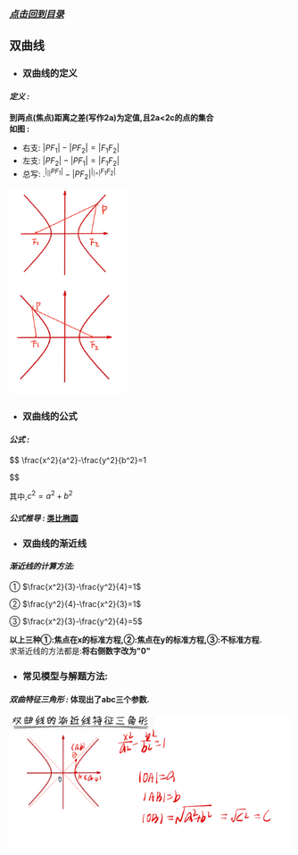 ### [*点击回到目录*](./目录.md) 
## 双曲线
- ### 双曲线的定义

#### ***定义 :***

 **到两点(焦点)距离之差(写作2a)为定值,且2a<2c的点的集合**   
 **如图 :**   
 - 右支: $|PF_1|-|PF_2|=|F_1F_2|$ 
 - 左支: $|PF_2|-|PF_1|=|F_1F_2|$ 
 - 总写: $.^|_||PF_1|-|PF_2|^|_|=|F_1F_2|$
   
 ![如果你看到此提示,说明图片未加载成功,请检查网络/下载查看本项目.](../imgs/shuangqu001.png)   
      
- ### 双曲线的公式

#### ***公式 :*** 

$$
\frac{x^2}{a^2}-\frac{y^2}{b^2}=1

$$

其中,$c^2=a^2+b^2$

#### ***公式推导 :***    [类比椭圆](./椭圆.md/#公式推导)    

- ### 双曲线的渐近线

#### ***渐近线的计算方法:***    
① $\frac{x^2}{3}-\frac{y^2}{4}=1$

② $\frac{y^2}{4}-\frac{x^2}{3}=1$   

③ $\frac{x^2}{3}-\frac{y^2}{4}=5$

**以上三种①:焦点在x的标准方程,②:焦点在y的标准方程,③:不标准方程.**   
求渐近线的方法都是:**将右侧数字改为"0"**

- ### 常见模型与解题方法:

#### ***双曲特征三角形 :*** **体现出了abc三个参数.**
 ![如果你看到此提示,说明图片未加载成功,请检查网络/下载查看本项目.](../imgs/shuangqu002.png) 
